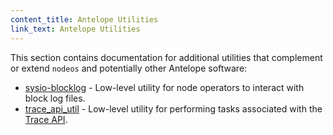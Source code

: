 ```yaml
---
content_title: Antelope Utilities
link_text: Antelope Utilities
---
```


This section contains documentation for additional utilities that complement or extend `nodeos` and potentially other Antelope software:

* [sysio-blocklog](sysio-blocklog.md) - Low-level utility for node operators to interact with block log files.
* [trace_api_util](trace_api_util.md) - Low-level utility for performing tasks associated with the [Trace API](../01_nodeos/03_plugins/trace_api_plugin/index.md).
